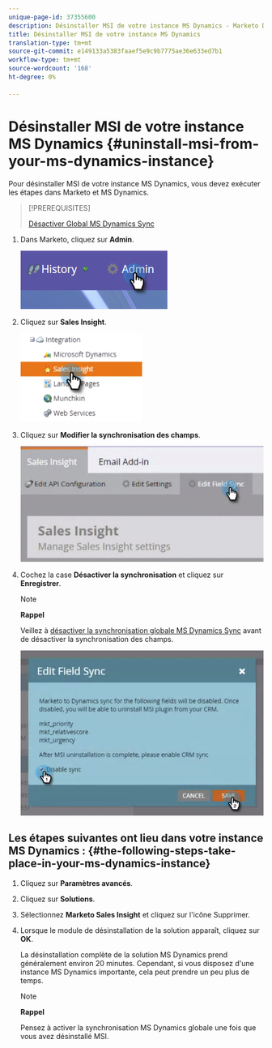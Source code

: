```yaml
---
unique-page-id: 37355600
description: Désinstaller MSI de votre instance MS Dynamics - Marketo Docs - Documentation du produit
title: Désinstaller MSI de votre instance MS Dynamics
translation-type: tm+mt
source-git-commit: e149133a5383faaef5e9c9b7775ae36e633ed7b1
workflow-type: tm+mt
source-wordcount: '168'
ht-degree: 0%

---
```



# Désinstaller MSI de votre instance MS Dynamics {#uninstall-msi-from-your-ms-dynamics-instance}

Pour désinstaller MSI de votre instance MS Dynamics, vous devez exécuter les étapes dans Marketo et MS Dynamics.

>[!PREREQUISITES]
>
>[Désactiver Global MS Dynamics Sync](http://docs.marketo.com/x/TAA6Ag)

1. Dans Marketo, cliquez sur **Admin**.

   ![](assets/one-1.png)

1. Cliquez sur **Sales Insight**.

   ![](assets/six.png)

1. Cliquez sur **Modifier la synchronisation des champs**.

   ![](assets/seven.png)

1. Cochez la case **Désactiver la synchronisation** et cliquez sur **Enregistrer**.

   >[!NOTE]
   >
   >**Rappel**
   >
   >
   >Veillez à [désactiver la synchronisation globale MS Dynamics Sync](http://docs.marketo.com/x/TAA6Ag) avant de désactiver la synchronisation des champs.

   ![](assets/eight.png)

## Les étapes suivantes ont lieu dans votre instance MS Dynamics : {#the-following-steps-take-place-in-your-ms-dynamics-instance}

1. Cliquez sur **Paramètres avancés**.
1. Cliquez sur **Solutions**.
1. Sélectionnez **Marketo Sales Insight** et cliquez sur l&#39;icône Supprimer.
1. Lorsque le module de désinstallation de la solution apparaît, cliquez sur **OK**.

   La désinstallation complète de la solution MS Dynamics prend généralement environ 20 minutes. Cependant, si vous disposez d&#39;une instance MS Dynamics importante, cela peut prendre un peu plus de temps.

   >[!NOTE]
   >
   >**Rappel**
   >
   >
   >Pensez à activer la synchronisation MS Dynamics globale une fois que vous avez désinstallé MSI.

